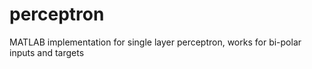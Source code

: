 # perceptron
MATLAB implementation for single layer perceptron, works for bi-polar inputs and targets
